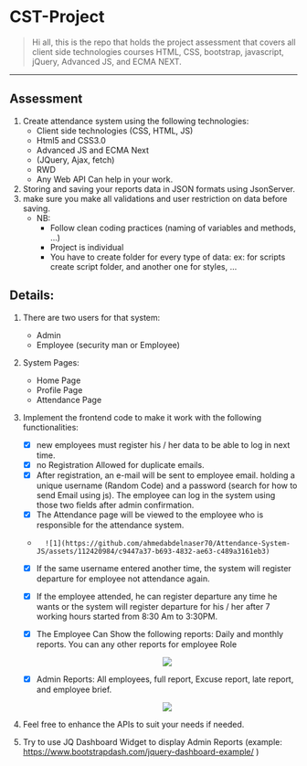 # CST-Project 

> Hi all, this is the repo that holds the project assessment that covers all client side technologies courses HTML, CSS, bootstrap, javascript, jQuery, Advanced JS, and ECMA NEXT.

---

## Assessment

1. Create attendance system using the following technologies:
   - Client side technologies (CSS, HTML, JS)
   - Html5 and CSS3.0
   - Advanced JS and ECMA Next
   - (JQuery, Ajax, fetch)
   - RWD
   - Any Web API Can help in your work.
2. Storing and saving your reports data in JSON formats using JsonServer.
3. make sure you make all validations and user restriction on data before saving.
    - NB:
       - Follow clean coding practices (naming of variables and methods, …)
       - Project is individual
       - You have to create folder for every type of data: ex: for scripts create script
  folder, and another one for styles, …

## Details:
1. There are two users for that system:
   - Admin
   - Employee (security man or Employee)
2. System Pages:
   - Home Page
   - Profile Page
   - Attendance Page

3. Implement the frontend code to make it work with the following functionalities:
   - [x] new employees must register his / her data to be able to log in next time.
   - [x] no Registration Allowed for duplicate emails.
   - [x] After registration, an e-mail will be sent to employee email. holding a
     unique username (Random Code) and a password (search for how to send Email using js). The employee can log in the system using those two fields after admin confirmation.
   - [x] The Attendance page will be viewed to the employee who is responsible for the attendance system.
    -
            ![1](https://github.com/ahmedabdelnaser70/Attendance-System-JS/assets/112420984/c9447a37-b693-4832-ae63-c489a3161eb3)
          
   - [x] If the same username entered another time, the system will register
     departure for employee not attendance again.
   - [x] If the employee attended, he can register departure any time he wants or
     the system will register departure for his / her after 7 working hours started
     from 8:30 Am to 3:30PM.
   - [x] The Employee Can Show the following reports: Daily and monthly reports. You can any other reports for employee Role
     <p align="center">
         <img  src="./images/emp_report.PNG">
     </p>  
   - [x] Admin Reports: All employees, full report, Excuse report, late report, and employee brief.

     <p align="center">
        <img  src="./images/admin_report.PNG">
     </p>
5. Feel free to enhance the APIs to suit your needs if needed.
6. Try to use JQ Dashboard Widget to display Admin Reports (example: https://www.bootstrapdash.com/jquery-dashboard-example/ )
